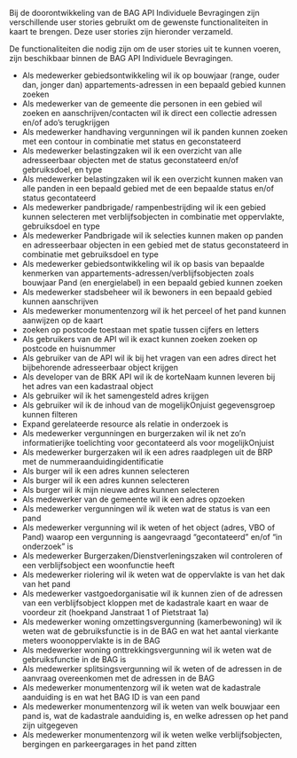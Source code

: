 Bij de doorontwikkeling van de BAG API Individuele Bevragingen zijn verschillende user stories gebruikt om de gewenste functionaliteiten in kaart te brengen. 
Deze user stories zijn hieronder verzameld.   
  
De functionaliteiten die nodig zijn om de user stories uit te kunnen voeren, zijn beschikbaar binnen de BAG API Individuele Bevragingen.  
  
  
* Als medewerker gebiedsontwikkeling wil ik op bouwjaar (range, ouder dan, jonger dan) appartements-adressen in een bepaald gebied kunnen zoeken  
* Als medewerker van de gemeente die personen in een gebied wil zoeken en aanschrijven/contacten wil ik direct een collectie adressen en/of ado’s terugkrijgen  
* Als medewerker handhaving vergunningen wil ik panden kunnen zoeken met een contour in combinatie met status en geconstateerd  
* Als medewerker belastingzaken wil ik een overzicht van alle adresseerbaar objecten met de status geconstateerd en/of gebruiksdoel, en type  
* Als medewerker belastingzaken wil ik een overzicht kunnen maken van alle panden in een bepaald gebied met de een bepaalde status en/of status gecontateerd  
* Als medewerker pandbrigade/ rampenbestrijding wil ik een gebied kunnen selecteren met verblijfsobjecten in combinatie met oppervlakte, gebruiksdoel en type  
* Als medewerker Pandbrigade wil ik selecties kunnen maken op panden en adresseerbaar objecten in een gebied met de status geconstateerd in combinatie met gebruiksdoel en type
* Als medewerker gebiedsontwikkeling wil ik op basis van bepaalde kenmerken van appartements-adressen/verblijfsobjecten zoals bouwjaar Pand (en energielabel) in een bepaald gebied kunnen zoeken
* Als medewerker stadsbeheer wil ik bewoners in een bepaald gebied kunnen aanschrijven
* Als medewerker monumentenzorg wil ik het perceel of het pand kunnen aanwijzen op de kaart
* zoeken op postcode toestaan met spatie tussen cijfers en letters
* Als gebruikers van de API wil ik exact kunnen zoeken zoeken op postcode en huisnummer
* Als gebruiker van de API wil ik bij het vragen van een adres direct het bijbehorende adresseerbaar object krijgen
* Als developer van de BRK API wil ik de korteNaam kunnen leveren bij het adres van een kadastraal object
* Als gebruiker wil ik het samengesteld adres krijgen
* Als gebruiker wil ik de inhoud van de mogelijkOnjuist gegevensgroep kunnen filteren
* Expand gerelateerde resource als relatie in onderzoek is
* Als medewerker vergunningen en burgerzaken wil ik net zo’n informatierijke toelichting voor gecontateerd als voor mogelijkOnjuist
* Als medewerker burgerzaken wil ik een adres raadplegen uit de BRP met de nummeraanduidingidentificatie
* Als burger wil ik een adres kunnen selecteren
* Als burger wil ik een adres kunnen selecteren
* Als burger wil ik mijn nieuwe adres kunnen selecteren
* Als medewerker van de gemeente wil ik een adres opzoeken
* Als medewerker vergunningen wil ik weten wat de status is van een pand
* Als medewerker vergunning wil ik weten of het object (adres, VBO of Pand) waarop een vergunning is aangevraagd “gecontateerd” en/of “in onderzoek” is
* Als medewerker Burgerzaken/Dienstverleningszaken wil controleren of een verblijfsobject een woonfunctie heeft
* Als medewerker riolering wil ik weten wat de oppervlakte is van het dak van het pand
* Als medewerker vastgoedorganisatie wil ik kunnen zien of de adressen van een verblijfsobject kloppen met de kadastrale kaart en waar de voordeur zit (hoekpand Janstraat 1 of Pietstraat 1a)
* Als medewerker woning omzettingsvergunning (kamerbewoning) wil ik weten wat de gebruiksfunctie is in de BAG en wat het aantal vierkante meters woonoppervlakte is in de BAG
* Als medewerker woning onttrekkingsvergunning wil ik weten wat de gebruiksfunctie in de BAG is
* Als medewerker splitsingsvergunning wil ik weten of de adressen in de aanvraag overeenkomen met de adressen in de BAG
* Als medewerker monumentenzorg wil ik weten wat de kadastrale aanduiding is en wat het BAG ID is van een pand
* Als medewerker monumentenzorg wil ik weten van welk bouwjaar een pand is, wat de kadastrale aanduiding is, en welke adressen op het pand zijn uitgegeven
* Als medewerker monumentenzorg wil ik weten welke verblijfsobjecten, bergingen en parkeergarages in het pand zitten  

